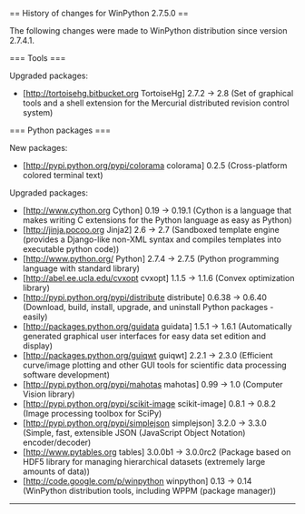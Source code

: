 == History of changes for WinPython 2.7.5.0 ==

The following changes were made to WinPython distribution since version 2.7.4.1.

=== Tools ===

Upgraded packages:

  * [http://tortoisehg.bitbucket.org TortoiseHg] 2.7.2 → 2.8 (Set of graphical tools and a shell extension for the Mercurial distributed revision control system)

=== Python packages ===

New packages:

  * [http://pypi.python.org/pypi/colorama colorama] 0.2.5 (Cross-platform colored terminal text)

Upgraded packages:

  * [http://www.cython.org Cython] 0.19 → 0.19.1 (Cython is a language that makes writing C extensions for the Python language as easy as Python)
  * [http://jinja.pocoo.org Jinja2] 2.6 → 2.7 (Sandboxed template engine (provides a Django-like non-XML syntax and compiles templates into executable python code))
  * [http://www.python.org/ Python] 2.7.4 → 2.7.5 (Python programming language with standard library)
  * [http://abel.ee.ucla.edu/cvxopt cvxopt] 1.1.5 → 1.1.6 (Convex optimization library)
  * [http://pypi.python.org/pypi/distribute distribute] 0.6.38 → 0.6.40 (Download, build, install, upgrade, and uninstall Python packages - easily)
  * [http://packages.python.org/guidata guidata] 1.5.1 → 1.6.1 (Automatically generated graphical user interfaces for easy data set edition and display)
  * [http://packages.python.org/guiqwt guiqwt] 2.2.1 → 2.3.0 (Efficient curve/image plotting and other GUI tools for scientific data processing software development)
  * [http://pypi.python.org/pypi/mahotas mahotas] 0.99 → 1.0 (Computer Vision library)
  * [http://pypi.python.org/pypi/scikit-image scikit-image] 0.8.1 → 0.8.2 (Image processing toolbox for SciPy)
  * [http://pypi.python.org/pypi/simplejson simplejson] 3.2.0 → 3.3.0 (Simple, fast, extensible JSON (JavaScript Object Notation) encoder/decoder)
  * [http://www.pytables.org tables] 3.0.0b1 → 3.0.0rc2 (Package based on HDF5 library for managing hierarchical datasets (extremely large amounts of data))
  * [http://code.google.com/p/winpython winpython] 0.13 → 0.14 (WinPython distribution tools, including WPPM (package manager))

----
